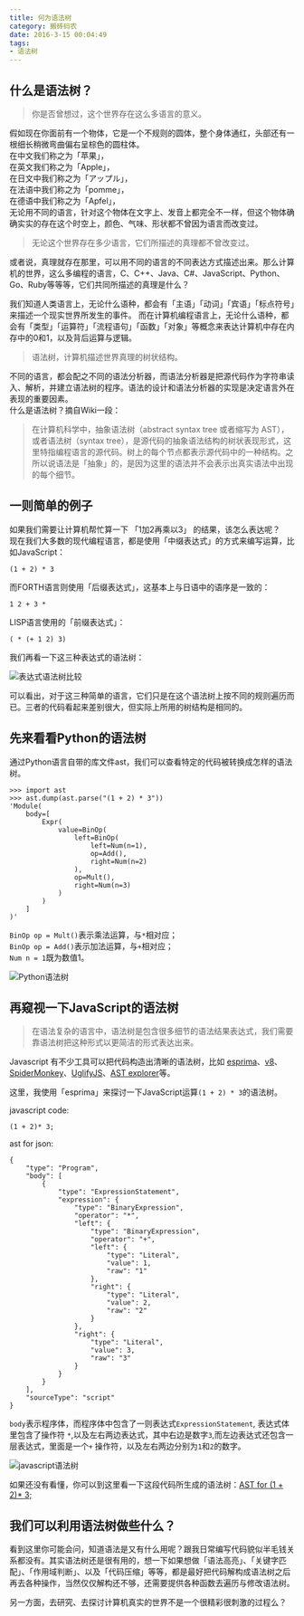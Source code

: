 ```yaml
---
title: 何为语法树
category: 搬砖码农
date: 2016-3-15 00:04:49
tags:
- 语法树
---
```


## 什么是语法树？

> 你是否曾想过，这个世界存在这么多语言的意义。

假如现在你面前有一个物体，它是一个不规则的圆体，整个身体通红，头部还有一根细长稍微弯曲偏右呈棕色的圆柱体。    
在中文我们称之为「苹果」，    
在英文我们称之为「Apple」，    
在日文中我们称之为「アップル」，    
在法语中我们称之为「pomme」，    
在德语中我们称之为「Apfel」，    
无论用不同的语言，针对这个物体在文字上、发音上都完全不一样，但这个物体确确实实的存在这个时空上，颜色、气味、形状都不曾因为语言而改变过。    

> 无论这个世界存在多少语言，它们所描述的真理都不曾改变过。

或者说，真理就存在那里，可以用不同的语言的不同表达方式描述出来。那么计算机的世界，这么多编程的语言，C、C++、Java、C#、JavaScript、Python、Go、Ruby等等等，它们共同所描述的真理是什么？

我们知道人类语言上，无论什么语种，都会有「主语」「动词」「宾语」「标点符号」来描述一个现实世界所发生的事件。
而在计算机编程语言上，无论什么语种，都会有「类型」「运算符」「流程语句」「函数」「对象」等概念来表达计算机中存在内存中的0和1，以及背后运算与逻辑。

> 语法树，计算机描述世界真理的树状结构。

不同的语言，都会配之不同的语法分析器，而语法分析器是把源代码作为字符串读入、解析，并建立语法树的程序。语法的设计和语法分析器的实现是决定语言外在表现的重要因素。    
什么是语法树？摘自Wiki一段：

> 在计算机科学中，抽象语法树（abstract syntax tree 或者缩写为 AST），或者语法树（syntax tree），是源代码的抽象语法结构的树状表现形式，这里特指编程语言的源代码。树上的每个节点都表示源代码中的一种结构。之所以说语法是「抽象」的，是因为这里的语法并不会表示出真实语法中出现的每个细节。

## 一则简单的例子
如果我们需要让计算机帮忙算一下 「1加2再乘以3」 的结果，该怎么表达呢？    
现在我们大多数的现代编程语言，都是使用「中缀表达式」的方式来编写运算，比如JavaScript：

```
(1 + 2) * 3
```

而FORTH语言则使用「后缀表达式」，这基本上与日语中的语序是一致的：

```
1 2 + 3 *
```

LISP语言使用的「前缀表达式」：

```
( * (+ 1 2) 3)
```

我们再看一下这三种表达式的语法树：

![表达式语法树比较](/image/blog/whatisAST/表达式语法树比较.png)

可以看出，对于这三种简单的语言，它们只是在这个语法树上按不同的规则遍历而已。三者的代码看起来差别很大，但实际上所用的树结构是相同的。

## 先来看看Python的语法树
通过Python语言自带的库文件ast，我们可以查看特定的代码被转换成怎样的语法树。

```
>>> import ast
>>> ast.dump(ast.parse("(1 + 2) * 3"))
'Module(
	body=[
		Expr(
			value=BinOp(
				left=BinOp(
					left=Num(n=1), 
					op=Add(), 
					right=Num(n=2)
				), 
				op=Mult(), 
				right=Num(n=3)
			)
		)
	]
)'
```


`BinOp op = Mult()`表示乘法运算，与`*`相对应；    
`BinOp op = Add()`表示加法运算，与`+`相对应；    
`Num n = 1`既为数值1。

![Python语法树](/image/blog/whatisAST/Python语法树.png)


## 再窥视一下JavaScript的语法树
> 在语法复杂的语言中，语法树是包含很多细节的语法结果表达式，我们需要靠语法树把这种形式以更简洁的形式表达出来。

Javascript 有不少工具可以把代码构造出清晰的语法树，比如 [esprima](http://esprima.org/ )、[v8](https://code.google.com/p/v8/source/browse/branches/bleeding_edge/src/ast.h)、[SpiderMonkey](https://developer.mozilla.org/en-US/docs/Mozilla/Projects/SpiderMonkey/Parser_API)、[UglifyJS](http://lisperator.net/uglifyjs/)、[AST explorer](http://astexplorer.net/)等。

这里，我使用「esprima」来探讨一下JavaScript运算`(1 + 2) * 3`的语法树。

javascript code: 

```
(1 + 2)* 3;
```

ast for json:

```
{
    "type": "Program",
    "body": [
        {
            "type": "ExpressionStatement",
            "expression": {
                "type": "BinaryExpression",
                "operator": "*",
                "left": {
                    "type": "BinaryExpression",
                    "operator": "+",
                    "left": {
                        "type": "Literal",
                        "value": 1,
                        "raw": "1"
                    },
                    "right": {
                        "type": "Literal",
                        "value": 2,
                        "raw": "2"
                    }
                },
                "right": {
                    "type": "Literal",
                    "value": 3,
                    "raw": "3"
                }
            }
        }
    ],
    "sourceType": "script"
}
```

`body`表示程序体，而程序体中包含了一则表达式`ExpressionStatement`, 表达式体里包含了操作符 `*`,以及左右两边表达式，其中右边是数字`3`,而左边表达式还包含一层表达式，里面是一个`+` 操作符，以及左右两边分别为`1`和`2`的数字。

![javascript语法树](/image/blog/whatisAST/javascript语法树.png)


如果还没有看懂，你可以到这里看一下这段代码所生成的语法树：[AST for (1 + 2)* 3;](http://esprima.org/demo/parse.html?code=%2F%2F%20Life%2C%20Universe%2C%20and%20Everything%0A(1%20%2B%202)*%203%0A)


## 我们可以利用语法树做些什么？
看到这里你可能会问，知道语法是又有什么用呢？跟我日常编写代码貌似半毛钱关系都没有。其实语法树还是很有用的，想一下如果想做「语法高亮」、「关键字匹配」、「作用域判断」、以及「代码压缩」等等，都是最好把代码解构成语法树之后再去各种操作，当然仅仅解构还不够，还需要提供各种函数去遍历与修改语法树。

另一方面，去研究、去探讨计算机真实的世界不是一个很精彩很刺激的过程么？



